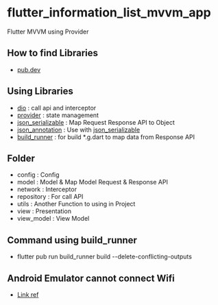 # flutter_information_list_mvvm_app

Flutter MVVM using Provider

## How to find Libraries
- [pub.dev](https://pub.dev/)

## Using Libraries
- [dio](https://pub.dev/packages/dio) : call api and interceptor
- [provider](https://pub.dev/packages/provider) : state management
- [json_serializable](https://pub.dev/packages/json_serializable) : Map Request Response API to Object
- [json_annotation](https://pub.dev/packages/json_annotation) : Use with [json_serializable](https://pub.dev/packages/json_serializable)
- [build_runner](https://pub.dev/packages/build_runner) : for build *.g.dart to map data from Response API

## Folder
- config : Config
- model : Model & Map Model Request & Response API
- network : Interceptor
- repository : For call API
- utils : Another Function to using in Project
- view : Presentation
- view_model : View Model

## Command using build_runner
* flutter pub run build_runner build --delete-conflicting-outputs

## Android Emulator cannot connect Wifi
- [Link ref](https://medium.com/@daydreamer_/how-to-fix-android-emulator-wi-fi-connected-with-no-internet-c62fd4ed652d)



